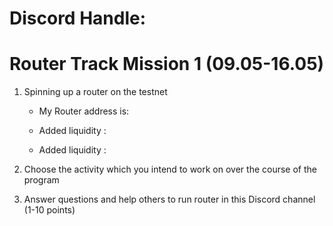 # Discord Handle: 
# Router Track Mission 1 (09.05-16.05)

1) Spinning up a router on the testnet

    - My Router address is: 

    - Added liquidity : 
       
    - Added liquidity :
      
2) Choose the activity which you intend to work on over the course of the program



3) Answer questions and help others to run router in this Discord channel (1-10 points)
